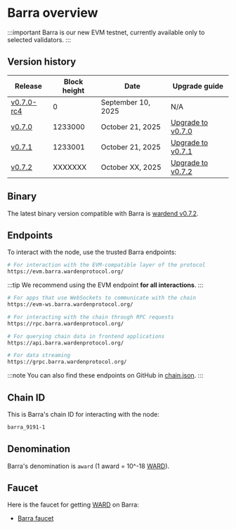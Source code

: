 ﻿---
sidebar_position: 1
---

# Barra overview

:::important
Barra is our new EVM testnet, currently available only to selected validators.
:::

## Version history

| Release                                                                                 | Block height | Date               | Upgrade guide                        |
| --------------------------------------------------------------------------------------- | ------------ | ------------------ | ------------------------------------ |
| [v0.7.0-rc4](https://github.com/warden-protocol/wardenprotocol/releases/tag/v0.7.0-rc4) | 0            | September 10, 2025 | N/A                                  |
| [v0.7.0](https://github.com/warden-protocol/wardenprotocol/releases/tag/v0.7.0)         | 1233000      | October 21, 2025   |[Upgrade to v0.7.0](upgrade/v0.7.0)   |
| [v0.7.1](https://github.com/warden-protocol/wardenprotocol/releases/tag/v0.7.1)         | 1233001      | October 21, 2025   |[Upgrade to v0.7.1](upgrade/v0.7.1)   |
| [v0.7.2](https://github.com/warden-protocol/wardenprotocol/releases/tag/v0.7.2)         | XXXXXXX      | October XX, 2025   |[Upgrade to v0.7.2](upgrade/v0.7.2)   |

## Binary

The latest binary version compatible with Barra is [wardend v0.7.2](https://github.com/warden-protocol/wardenprotocol/releases/tag/v0.7.2).


## Endpoints

To interact with the node, use the trusted Barra endpoints:

```bash title="EVM"
# For interaction with the EVM-compatible layer of the protocol
https://evm.barra.wardenprotocol.org/
```
:::tip
We recommend using the EVM endpoint **for all interactions**.
:::
```bash title="EVM WSS"
# For apps that use WebSockets to communicate with the chain
https://evm-ws.barra.wardenprotocol.org/
```
```bash title="RPC"
# For interacting with the chain through RPC requests
https://rpc.barra.wardenprotocol.org/
```
```bash title="REST"
# For querying chain data in frontend applications
https://api.barra.wardenprotocol.org/
```
```bash title="gRPC"
# For data streaming
https://grpc.barra.wardenprotocol.org/
```
:::note
You can also find these endpoints on GitHub in [chain.json](https://github.com/warden-protocol/networks/blob/main/testnets/barra/chain.json).
:::

## Chain ID

This is Barra's chain ID for interacting with the node:

```bash
barra_9191-1
```

## Denomination

Barra's denomination is `award` (1 award = 10^-18 [WARD](/ward/introduction)).

## Faucet

Here is the faucet for getting [WARD](/ward/introduction) on Barra:

- [Barra faucet](https://faucet.barra.wardenprotocol.org/)
